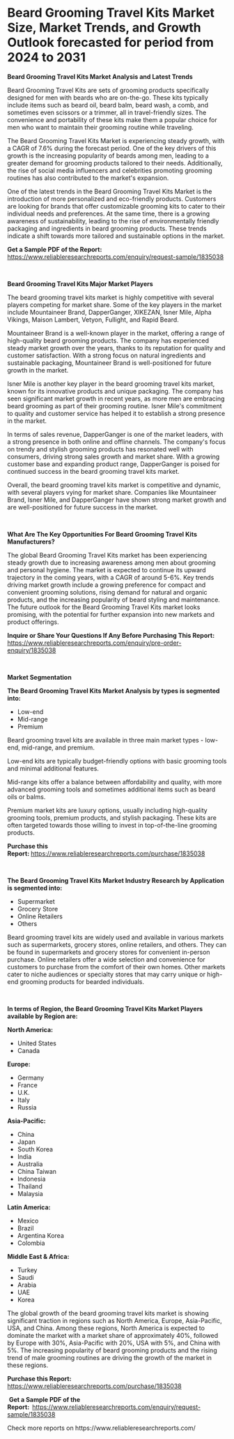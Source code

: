 <p><h1>Beard Grooming Travel Kits Market Size, Market Trends, and Growth Outlook forecasted for period from 2024 to 2031</h1></p><p><strong>Beard Grooming Travel Kits Market Analysis and Latest Trends</strong></p>
<p><p>Beard Grooming Travel Kits are sets of grooming products specifically designed for men with beards who are on-the-go. These kits typically include items such as beard oil, beard balm, beard wash, a comb, and sometimes even scissors or a trimmer, all in travel-friendly sizes. The convenience and portability of these kits make them a popular choice for men who want to maintain their grooming routine while traveling.</p><p>The Beard Grooming Travel Kits Market is experiencing steady growth, with a CAGR of 7.6% during the forecast period. One of the key drivers of this growth is the increasing popularity of beards among men, leading to a greater demand for grooming products tailored to their needs. Additionally, the rise of social media influencers and celebrities promoting grooming routines has also contributed to the market's expansion.</p><p>One of the latest trends in the Beard Grooming Travel Kits Market is the introduction of more personalized and eco-friendly products. Customers are looking for brands that offer customizable grooming kits to cater to their individual needs and preferences. At the same time, there is a growing awareness of sustainability, leading to the rise of environmentally friendly packaging and ingredients in beard grooming products. These trends indicate a shift towards more tailored and sustainable options in the market.</p></p>
<p><strong>Get a Sample PDF of the Report:&nbsp;</strong> <a href="https://www.reliableresearchreports.com/enquiry/request-sample/1835038">https://www.reliableresearchreports.com/enquiry/request-sample/1835038</a></p>
<p>&nbsp;</p>
<p><strong>Beard Grooming Travel Kits Major Market Players</strong></p>
<p><p>The beard grooming travel kits market is highly competitive with several players competing for market share. Some of the key players in the market include Mountaineer Brand, DapperGanger, XIKEZAN, Isner Mile, Alpha Vikings, Maison Lambert, Vetyon, Fullight, and Rapid Beard. </p><p>Mountaineer Brand is a well-known player in the market, offering a range of high-quality beard grooming products. The company has experienced steady market growth over the years, thanks to its reputation for quality and customer satisfaction. With a strong focus on natural ingredients and sustainable packaging, Mountaineer Brand is well-positioned for future growth in the market.</p><p>Isner Mile is another key player in the beard grooming travel kits market, known for its innovative products and unique packaging. The company has seen significant market growth in recent years, as more men are embracing beard grooming as part of their grooming routine. Isner Mile's commitment to quality and customer service has helped it to establish a strong presence in the market.</p><p>In terms of sales revenue, DapperGanger is one of the market leaders, with a strong presence in both online and offline channels. The company's focus on trendy and stylish grooming products has resonated well with consumers, driving strong sales growth and market share. With a growing customer base and expanding product range, DapperGanger is poised for continued success in the beard grooming travel kits market.</p><p>Overall, the beard grooming travel kits market is competitive and dynamic, with several players vying for market share. Companies like Mountaineer Brand, Isner Mile, and DapperGanger have shown strong market growth and are well-positioned for future success in the market.</p></p>
<p>&nbsp;</p>
<p><strong>What Are The Key Opportunities For Beard Grooming Travel Kits Manufacturers?</strong></p>
<p><p>The global Beard Grooming Travel Kits market has been experiencing steady growth due to increasing awareness among men about grooming and personal hygiene. The market is expected to continue its upward trajectory in the coming years, with a CAGR of around 5-6%. Key trends driving market growth include a growing preference for compact and convenient grooming solutions, rising demand for natural and organic products, and the increasing popularity of beard styling and maintenance. The future outlook for the Beard Grooming Travel Kits market looks promising, with the potential for further expansion into new markets and product offerings.</p></p>
<p><strong>Inquire or Share Your Questions If Any Before Purchasing This Report:</strong> <a href="https://www.reliableresearchreports.com/enquiry/pre-order-enquiry/1835038">https://www.reliableresearchreports.com/enquiry/pre-order-enquiry/1835038</a></p>
<p>&nbsp;</p>
<p><strong>Market Segmentation</strong></p>
<p><strong>The Beard Grooming Travel Kits Market Analysis by types is segmented into:</strong></p>
<p><ul><li>Low-end</li><li>Mid-range</li><li>Premium</li></ul></p>
<p><p>Beard grooming travel kits are available in three main market types - low-end, mid-range, and premium. </p><p>Low-end kits are typically budget-friendly options with basic grooming tools and minimal additional features. </p><p>Mid-range kits offer a balance between affordability and quality, with more advanced grooming tools and sometimes additional items such as beard oils or balms. </p><p>Premium market kits are luxury options, usually including high-quality grooming tools, premium products, and stylish packaging. These kits are often targeted towards those willing to invest in top-of-the-line grooming products.</p></p>
<p><strong>Purchase this Report:&nbsp;</strong><a href="https://www.reliableresearchreports.com/purchase/1835038">https://www.reliableresearchreports.com/purchase/1835038</a></p>
<p>&nbsp;</p>
<p><strong>The Beard Grooming Travel Kits Market Industry Research by Application is segmented into:</strong></p>
<p><ul><li>Supermarket</li><li>Grocery Store</li><li>Online Retailers</li><li>Others</li></ul></p>
<p><p>Beard grooming travel kits are widely used and available in various markets such as supermarkets, grocery stores, online retailers, and others. They can be found in supermarkets and grocery stores for convenient in-person purchase. Online retailers offer a wide selection and convenience for customers to purchase from the comfort of their own homes. Other markets cater to niche audiences or specialty stores that may carry unique or high-end grooming products for bearded individuals.</p></p>
<p>&nbsp;</p>
<p><strong>In terms of Region, the Beard Grooming Travel Kits Market Players available by Region are:</strong></p>
<p>
    <p> <strong> North America: </strong>
        <ul>
            <li>United States</li>
            <li>Canada</li>
        </ul>
        </p> 
    <p> <strong> Europe: </strong>
        <ul>
            <li>Germany</li>
            <li>France</li>
            <li>U.K.</li>
            <li>Italy</li>
            <li>Russia</li>
        </ul>
        </p> 
    <p> <strong> Asia-Pacific: </strong>
        <ul>
            <li>China</li>
            <li>Japan</li>
            <li>South Korea</li>
            <li>India</li>
            <li>Australia</li>
            <li>China Taiwan</li>
            <li>Indonesia</li>
            <li>Thailand</li>
            <li>Malaysia</li>
        </ul>
        </p> 
    <p> <strong> Latin America: </strong>
        <ul>
            <li>Mexico</li>
            <li>Brazil</li>
            <li>Argentina Korea</li>
            <li>Colombia</li>
        </ul>
        </p> 
    <p> <strong> Middle East & Africa: </strong>
        <ul>
            <li>Turkey</li>
            <li>Saudi</li>
            <li>Arabia</li>
            <li>UAE</li>
            <li>Korea</li>
        </ul>
    </p>
    </p>
<p><p>The global growth of the beard grooming travel kits market is showing significant traction in regions such as North America, Europe, Asia-Pacific, USA, and China. Among these regions, North America is expected to dominate the market with a market share of approximately 40%, followed by Europe with 30%, Asia-Pacific with 20%, USA with 5%, and China with 5%. The increasing popularity of beard grooming products and the rising trend of male grooming routines are driving the growth of the market in these regions.</p></p>
<p><strong>Purchase this Report: </strong><a href="https://www.reliableresearchreports.com/purchase/1835038">https://www.reliableresearchreports.com/purchase/1835038</a></p>
<p>&nbsp;<strong>Get a Sample PDF of the Report:&nbsp;&nbsp;</strong><a href="https://www.reliableresearchreports.com/enquiry/request-sample/1835038">https://www.reliableresearchreports.com/enquiry/request-sample/1835038</a></p>
<p><strong></strong></p>
<p>Check more reports on https://www.reliableresearchreports.com/</p>